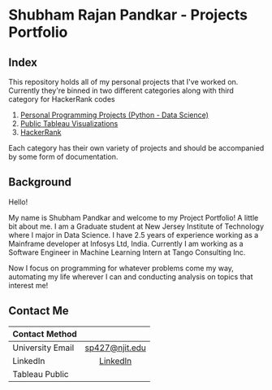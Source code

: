# Shubham Rajan Pandkar - Projects Portfolio

## Index

This repository holds all of my personal projects that I've worked on. Currently they're binned in two different categories along with third category for HackerRank codes

1. [Personal Programming Projects (Python - Data Science)](https://github.com/shubhampandkar/shubhampandkar/tree/main/Personal%20Programming%20Projects)
2. [Public Tableau Visualizations](https://github.com/shubhampandkar/shubhampandkar/tree/main/Public%20Tableau%20Visualizations)
3. [HackerRank](https://github.com/shubhampandkar/shubhampandkar/tree/main/HackerRank)

Each category has their own variety of projects and should be accompanied by some form of documentation.

## Background

Hello!

My name is Shubham Pandkar and welcome to my Project Portfolio! A little bit about me. 
I am a Graduate student at New Jersey Institute of Technology where I major in Data Science. 
I have 2.5 years of experience working as a Mainframe developer at Infosys Ltd, India.
Currently I am working as a Software Engineer in Machine Learning Intern at Tango Consulting Inc.


Now I focus on programming for whatever problems come my way, automating my life wherever I can and conducting analysis on topics that interest me!

## Contact Me

| Contact Method     |	                                                                  |
|--------------------|:-----------------------------------------------------------------:|
| University Email   | [sp427@njit.edu](sp427@njit.edu)                                  |
| LinkedIn	          | [LinkedIn](https://www.linkedin.com/in/shubham-pandkar-113997173/)|
| Tableau Public     |                                                                   |                          
 
